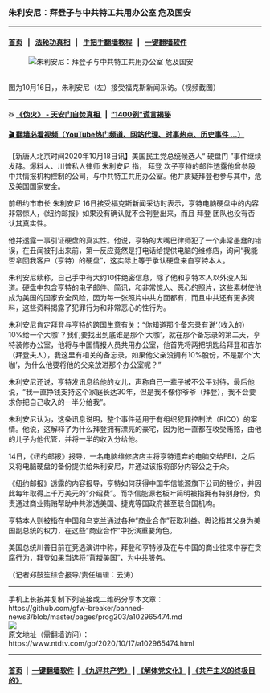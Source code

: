 ### 朱利安尼：拜登子与中共特工共用办公室 危及国安
------------------------

#### [首页](https://github.com/gfw-breaker/banned-news3/blob/master/README.md) &nbsp;&nbsp;|&nbsp;&nbsp; [法轮功真相](https://github.com/begood0513/basic/blob/master/README.md)  &nbsp;&nbsp;|&nbsp;&nbsp; [手把手翻墙教程](https://github.com/gfw-breaker/guides/wiki)  &nbsp;&nbsp;|&nbsp;&nbsp; [一键翻墙软件](https://github.com/gfw-breaker/nogfw/blob/master/README.md)  



<div><div class="featured_image">
 <figure>
  <img alt="朱利安尼：拜登子与中共特工共用办公室 危及国安" src="https://i.ntdtv.com/assets/uploads/2020/10/f3db6f93a4c39a9f1a338bdb1d8d0a98-800x450.jpg"/>
 </figure><br/>
 <span class="caption">
  图为10月16日，，朱利安尼（左）接受福克斯新闻采访。（视频截图）
 </span>
</div>
</div><hr/>

#### 💥 [《伪火》 - 天安门自焚真相 ](http://158.247.195.190:10000/videos/blog/weihuo.html)&nbsp; |&nbsp; [“1400例”谎言揭秘  ](http://158.247.195.190:10000/videos/blog/jiexi1400.html)

#### [ 🎬  翻墙必看视频（YouTube热门频道、网站代理、时事热点、历史事件 ...）](https://github.com/gfw-breaker/links/blob/master/banned.md)

<div><div class="post_content" itemprop="articleBody">
 <p>
  【新唐人北京时间2020年10月18日讯】美国民主党总统候选人“
  <ok href="https://www.ntdtv.com/gb/硬盘门.htm">
   硬盘门
  </ok>
  ”事件继续发酵。爆料人、川普私人律师
  <ok href="https://www.ntdtv.com/gb/朱利安尼.htm">
   朱利安尼
  </ok>
  指，
  <ok href="https://www.ntdtv.com/gb/拜登.htm">
   拜登
  </ok>
  次子亨特的邮件透露他曾参股中共情报机构控制的公司，与中共特工共用办公室。他并质疑拜登也参与其中，危及美国国家安全。
 </p>
 <p>
  前纽约市市长
  <ok href="https://www.ntdtv.com/gb/朱利安尼.htm">
   朱利安尼
  </ok>
  16日接受福克斯新闻采访时表示，亨特电脑硬盘中的内容非常惊人，《纽约邮报》如果没有确认就不会刊登出来，而且
  <ok href="https://www.ntdtv.com/gb/拜登.htm">
   拜登
  </ok>
  团队也没有否认其真实性。
 </p>
 <p>
  他并透露一事引证硬盘的真实性。他说，亨特的大嘴巴律师犯了一个非常愚蠢的错误，在丑闻被刊出来前，第一反应竟然是打电话给提供电脑的维修店，询问“我能否拿回我客户（亨特）的硬盘”，这实际上等于承认硬盘来自亨特本人。
 </p>
 <p>
  朱利安尼续称，自己手中有大约10件绝密信息，除了他和亨特本人以外没人知道。硬盘中包含亨特的电子邮件、简讯，和非常惊人、恶心的照片，这些素材使他成为美国的国家安全风险，因为每一张照片中共方面都有，而且中共还有更多资料，这些资料揭露了犯罪行为和非常恶心的性行为。
 </p>
 <p>
  朱利安尼肯定拜登与亨特的跨国生意有关：“你知道那个备忘录有说‘（收入的）10%给一个大咖’？我们要找出到底谁是那个‘大咖’，就在那个备忘录的第二天，亨特装修办公室，他将与中国情报人员共用办公室，他首先将两把钥匙给拜登和吉尔（拜登夫人），我这里有相关的备忘录，如果他父亲没拥有10%股份，不是那个‘大咖’，为什么他要将他的父亲放进那个办公室呢？”
 </p>
 <p>
  朱利安尼还说，亨特发讯息给他的女儿，声称自己一辈子被不公平对待，最后他说，“我一直挣钱支持这个家庭长达30年，但是我不像你爷爷（拜登），我不会要求你把自己收入的一半分给我”。
 </p>
 <p>
  朱利安尼认为，这条讯息说明，整个事件适用于有组织犯罪控制法（RICO）的案情。他说，这解释了为什么拜登拥有漂亮的豪宅，因为他一直都在收受贿赂，由他的儿子为他代管，并将一半的收入分给他。
 </p>
 <p>
  14日，《纽约邮报》报导，一名电脑维修店店主将亨特遗弃的电脑交给FBI，之后又将电脑硬盘的备份提供给朱利安尼，并通过该报将部分内容公之于众。
 </p>
 <p>
  《纽约邮报》透露的内容报导，亨特如何获得中国华信能源旗下公司的股份，并因此每年取得上千万美元的“介绍费”。而华信能源老板叶简明被指拥有特别身份，负责通过商业贿赂帮助中共渗透美国、捷克等国政府甚至联合国机构。
 </p>
 <p>
  亨特本人则被指在中国和乌克兰通过各种“商业合作”获取利益。舆论指其父身为美国副总统的权力，在这些“商业合作”中扮演重要角色。
 </p>
 <p>
  美国总统川普日前在竞选演讲中称，拜登和亨特涉及在与中国的商业往来中存在贪腐行为，拜登如果当选将“背叛美国”，为中共服务。
 </p>
 <p>
  （记者郑鼓笙综合报导/责任编辑：云涛）
 </p>
 <div class="single_ad">
 </div>
</div>
</div>
<hr/>
手机上长按并复制下列链接或二维码分享本文章：<br/>
https://github.com/gfw-breaker/banned-news3/blob/master/pages/prog203/a102965474.md <br/>
<a href='https://github.com/gfw-breaker/banned-news3/blob/master/pages/prog203/a102965474.md'><img src='https://github.com/gfw-breaker/banned-news3/blob/master/pages/prog203/a102965474.md.png'/></a> <br/>
原文地址（需翻墙访问）：https://www.ntdtv.com/gb/2020/10/17/a102965474.html


------------------------
#### [首页](https://github.com/gfw-breaker/banned-news3/blob/master/README.md) &nbsp;|&nbsp; [一键翻墙软件](https://github.com/gfw-breaker/nogfw/blob/master/README.md) &nbsp;| [《九评共产党》](https://github.com/gfw-breaker/9ping.md/blob/master/README.md#九评之一评共产党是什么) | [《解体党文化》](https://github.com/gfw-breaker/jtdwh.md/blob/master/README.md) | [《共产主义的终极目的》](https://github.com/gfw-breaker/gczydzjmd.md/blob/master/README.md)


<img src='http://gfw-breaker.win/banned-news3/pages/prog203/a102965474.md' width='0px' height='0px'/>